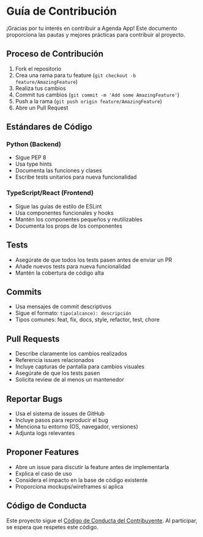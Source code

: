 # Guía de Contribución

¡Gracias por tu interés en contribuir a Agenda App! Este documento proporciona las pautas y mejores prácticas para contribuir al proyecto.

## Proceso de Contribución

1. Fork el repositorio
2. Crea una rama para tu feature (`git checkout -b feature/AmazingFeature`)
3. Realiza tus cambios
4. Commit tus cambios (`git commit -m 'Add some AmazingFeature'`)
5. Push a la rama (`git push origin feature/AmazingFeature`)
6. Abre un Pull Request

## Estándares de Código

### Python (Backend)
- Sigue PEP 8
- Usa type hints
- Documenta las funciones y clases
- Escribe tests unitarios para nueva funcionalidad

### TypeScript/React (Frontend)
- Sigue las guías de estilo de ESLint
- Usa componentes funcionales y hooks
- Mantén los componentes pequeños y reutilizables
- Documenta los props de los componentes

## Tests

- Asegúrate de que todos los tests pasen antes de enviar un PR
- Añade nuevos tests para nueva funcionalidad
- Mantén la cobertura de código alta

## Commits

- Usa mensajes de commit descriptivos
- Sigue el formato: `tipo(alcance): descripción`
- Tipos comunes: feat, fix, docs, style, refactor, test, chore

## Pull Requests

- Describe claramente los cambios realizados
- Referencia issues relacionados
- Incluye capturas de pantalla para cambios visuales
- Asegúrate de que los tests pasen
- Solicita review de al menos un mantenedor

## Reportar Bugs

- Usa el sistema de issues de GitHub
- Incluye pasos para reproducir el bug
- Menciona tu entorno (OS, navegador, versiones)
- Adjunta logs relevantes

## Proponer Features

- Abre un issue para discutir la feature antes de implementarla
- Explica el caso de uso
- Considera el impacto en la base de código existente
- Proporciona mockups/wireframes si aplica

## Código de Conducta

Este proyecto sigue el [Código de Conducta del Contribuyente](https://www.contributor-covenant.org/es/version/2/0/code_of_conduct/). Al participar, se espera que respetes este código. 